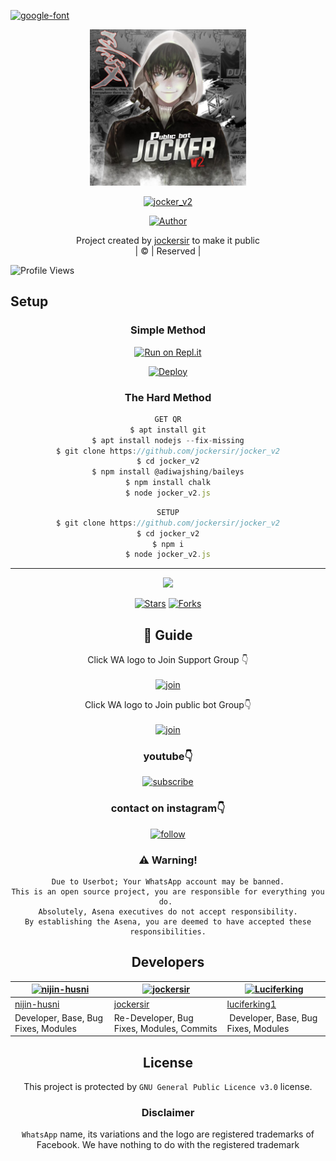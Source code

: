 <a href="https://bit.ly/3koZRGY"><img src="https://i.ibb.co/WyD8S5V/20211210-201533.png" alt="google-font" border="0"></a>
<div align="center">
        <img src="IMG-20211210-WA0528.jpg" alt="GIF" width="250" height="250"/>
</p>

<a href="#"><img title="jocker_v2" src="https://img.shields.io/badge/jocker_v2-green?colorA=%23ff0000&colorB=%23017e40&style=for-the-badge"></a>
</p>
  <p align="center">
<a href="https://github.com/jockersir"><img title="Author" src="https://img.shields.io/badge/Author-Husnijin-/jocker_v2?color=blue&style=for-the-badge&logo=whatsapp"></a>
</p>
</div>
<p align="center">
Project created by <a href="https://github.com/jockersir">jockersir</a> to make it public
    <br>
       | © |
        Reserved |
    <br> 
</p>

![Profile Views](https://hits.seeyoufarm.com/api/count/incr/badge.svg?url=https://github.com/jockersir/jocker_v2&title=jocker_v2%20Views)

## Setup
<div align="center">

  ### Simple Method
 
[![Run on Repl.it](https://repl.it/badge/github/quiec/whatsAlfa)](https://replit.com/@Husniser/Jockersirv2)
  

[![Deploy](https://www.herokucdn.com/deploy/button.svg)](https://heroku.com/deploy?template=https://github.com/jockersir/jocker_v2) 
 
### The Hard Method
```js
GET QR
$ apt install git
$ apt install nodejs --fix-missing
$ git clone https://github.com/jockersir/jocker_v2
$ cd jocker_v2
$ npm install @adiwajshing/baileys
$ npm install chalk
$ node jocker_v2.js
```
      
```js
SETUP
$ git clone https://github.com/jockersir/jocker_v2
$ cd jocker_v2
$ npm i
$ node jocker_v2.js
```

----

  <p align="center">
  <a href="httsp://github.com/jockersir/jocker_v2">
    
<a href="https://github.com/farhan-dqz/followers">
<img src="https://img.shields.io/github/repo-size/farhan-dqz/Julie-Mwol?color=green&label=Repo%20total%20size&style=plastic">
<p align="center">
<a href="https://github.com/jockersir/followers"
<img title="Followers" src="https://img.shields.io/github/followers/jockersir?color=blue&style=flat-square"></a>
<a href="https://github.com/jockersir/jocker_v2/stargazers/"><img title="Stars" src="https://img.shields.io/github/stars/jockersir/jocker_v2?color=blue&style=flat-trangle"></a>
<a href="https://github.com/jockersir/jocker_v2/network/members"><img title="Forks" src="https://img.shields.io/github/forks/jockersir/jocker_v2?color=blue&style=flat-trangle"></a>
</p>

## 📢 Guide
Click WA logo to Join Support Group 👇
    <br>
<br>
  [![join](https://github.com/Alien-alfa/PublicBot/blob/main/wlogo.svg.png)](https://chat.whatsapp.com/FO3JyZPm1ma3vHyEQjaToY)
  <div align="center">


Click WA logo to Join public bot Group👇
    <br>
<br>
  [![join](https://github.com/Alien-alfa/PublicBot/blob/main/wlogo.svg.png)](https://chat.whatsapp.com/BUt420LTGKBHNHALHKV9jJ)
  <div align="center">

  </div>

### youtube👇

[![subscribe](https://i.ibb.co/mqttCVQ/images-1-1.png)](https://youtube.com/channel/UCllom1TvXieyxcGaanSpMvA)


### contact on instagram👇

[![follow](https://i.ibb.co/zHdm4Hj/images-5-2.jpg)](https://www.instagram.com/_husni_ser_/)


### ⚠️ Warning! 
```
Due to Userbot; Your WhatsApp account may be banned.
This is an open source project, you are responsible for everything you do. 
Absolutely, Asena executives do not accept responsibility.
By establishing the Asena, you are deemed to have accepted these responsibilities.
```

## Developers
  <div align="center">
    
  [![nijin-husni](https://github.com/nijin-husni.png?size=100)](https://github.com/nijin-husni) | [![jockersir](https://github.com/jockersir.png?size=100)](https://github.com/AI-VIKI) | [![Luciferking](https://github.com/luciferking1.png?size=100)](https://github.com/luciferking1) 
----|----|----
[nijin-husni](https://github.com/nijin-husni) | [jockersir](https://github.com/jockersir) | [luciferking1](https://github.com/luciferking1) 
Developer, Base, Bug Fixes, Modules| Re-Developer, Bug Fixes, Modules, Commits |  Developer, Base, Bug Fixes, Modules
  </div>
    
    


## License
This project is protected by `GNU General Public Licence v3.0` license.

### Disclaimer
`WhatsApp` name, its variations and the logo are registered trademarks of Facebook. We have nothing to do with the registered trademark
